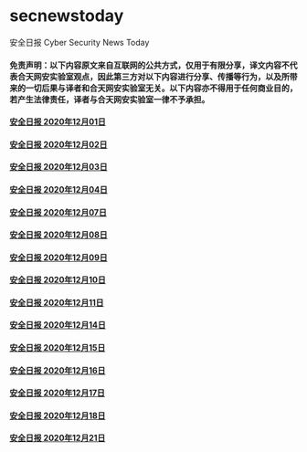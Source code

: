 # secnewstoday

安全日报 Cyber Security News Today

#### 免责声明：以下内容原文来自互联网的公共方式，仅用于有限分享，译文内容不代表合天网安实验室观点，因此第三方对以下内容进行分享、传播等行为，以及所带来的一切后果与译者和合天网安实验室无关。以下内容亦不得用于任何商业目的，若产生法律责任，译者与合天网安实验室一律不予承担。

#### [安全日报 2020年12月01日](https://github.com/hetianlab/secnewstoday/blob/master/Dec.2020/secnews-20201201.md)
#### [安全日报 2020年12月02日](https://github.com/hetianlab/secnewstoday/blob/master/Dec.2020/secnews-20201202.md)
#### [安全日报 2020年12月03日](https://github.com/hetianlab/secnewstoday/blob/master/Dec.2020/secnews-20201203.md)
#### [安全日报 2020年12月04日](https://github.com/hetianlab/secnewstoday/blob/master/Dec.2020/secnews-20201204.md)
#### [安全日报 2020年12月07日](https://github.com/hetianlab/secnewstoday/blob/master/Dec.2020/secnews-20201207.md)
#### [安全日报 2020年12月08日](https://github.com/hetianlab/secnewstoday/blob/master/Dec.2020/secnews-20201208.md)
#### [安全日报 2020年12月09日](https://github.com/hetianlab/secnewstoday/blob/master/Dec.2020/secnews-20201209.md)
#### [安全日报 2020年12月10日](https://github.com/hetianlab/secnewstoday/blob/master/Dec.2020/secnews-20201210.md)
#### [安全日报 2020年12月11日](https://github.com/hetianlab/secnewstoday/blob/master/Dec.2020/secnews-20201211.md)
#### [安全日报 2020年12月14日](https://github.com/hetianlab/secnewstoday/blob/master/Dec.2020/secnews-20201214.md)
#### [安全日报 2020年12月15日](https://github.com/hetianlab/secnewstoday/blob/master/Dec.2020/secnews-20201215.md)
#### [安全日报 2020年12月16日](https://github.com/hetianlab/secnewstoday/blob/master/Dec.2020/secnews-20201216.md)
#### [安全日报 2020年12月17日](https://github.com/hetianlab/secnewstoday/blob/master/Dec.2020/secnews-20201217.md)
#### [安全日报 2020年12月18日](https://github.com/hetianlab/secnewstoday/blob/master/Dec.2020/secnews-20201218.md)
#### [安全日报 2020年12月21日](https://github.com/hetianlab/secnewstoday/blob/master/Dec.2020/secnews-20201221.md)




